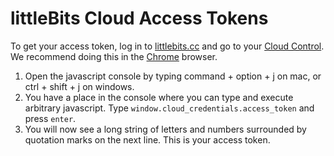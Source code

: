 # littleBits Cloud Access Tokens

To get your access token, log in to [littlebits.cc](http://littlebits.cc/login) and go to your [Cloud Control](http://littlebits.cc/cloud/control). We recommend doing this in the [Chrome](https://www.google.com/intl/en-US/chrome/browser/) browser.

1. Open the javascript console by typing command + option + j on mac, or ctrl + shift + j on windows.
1. You have a place in the console where you can type and execute arbitrary javascript. Type `window.cloud_credentials.access_token` and press `enter`.
1. You will now see a long string of letters and numbers surrounded by quotation marks on the next line. This is your access token.
